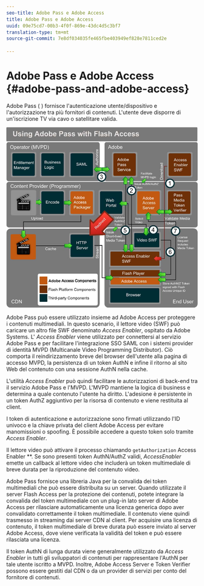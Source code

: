 ```yaml
---
seo-title: Adobe Pass e Adobe Access
title: Adobe Pass e Adobe Access
uuid: 09e75cd7-00b3-4f0f-869e-43dc4d5c3bf7
translation-type: tm+mt
source-git-commit: 7e8df034035fe465fbe403949ef828e7811ced2e

---
```



# Adobe Pass e Adobe Access {#adobe-pass-and-adobe-access}

Adobe Pass ( [](https://www.adobe.com/products/adobepass/)) fornisce l&#39;autenticazione utente/dispositivo e l&#39;autorizzazione tra più fornitori di contenuti. L&#39;utente deve disporre di un&#39;iscrizione TV via cavo o satellitare valida.

<!--<a id="fig_cln_bc2_44"></a>-->

![](assets/AdobePass_web.png)

Adobe Pass può essere utilizzato insieme ad Adobe Access per proteggere i contenuti multimediali. In questo scenario, il lettore video (SWF) può caricare un altro file SWF denominato *Access Enabler*, ospitato da Adobe Systems. L&#39; *Access Enabler* viene utilizzato per connettersi al servizio Adobe Pass e per facilitare l&#39;integrazione SSO SAML con i sistemi provider di identità MVPD (Multicanale Video Programming Distributor). Ciò comporta il reindirizzamento breve del browser dell&#39;utente alla pagina di accesso MVPD, la persistenza di un token AuthN e infine il ritorno al sito Web del contenuto con una sessione AuthN nella cache.

L&#39;utilità *Access Enabler* può quindi facilitare le autorizzazioni di back-end tra il servizio Adobe Pass e l&#39;MVPD. L&#39;MVPD mantiene la logica di business e determina a quale contenuto l&#39;utente ha diritto. L&#39;adesione è persistente in un token AuthZ aggiuntivo per la risorsa di contenuto e viene restituita al client.

I token di autenticazione e autorizzazione sono firmati utilizzando l&#39;ID univoco e la chiave privata del client Adobe Access per evitare manomissioni o spoofing. È possibile accedere a questo token solo tramite *Access Enabler*.

Il lettore video può attivare il processo chiamando `getAuthorization` Access Enabler **. Se sono presenti token AuthN/AuthZ validi, *AccessEnabler* emette un callback al lettore video che includerà un token multimediale di breve durata per la riproduzione del contenuto video.

Adobe Pass fornisce una libreria Java per la convalida dei token multimediali che può essere distribuita su un server. Quando utilizzate il server Flash Access per la protezione dei contenuti, potete integrare la convalida del token multimediale con un plug-in lato server di Adobe Access per rilasciare automaticamente una licenza generica dopo aver convalidato correttamente il token multimediale. Il contenuto viene quindi trasmesso in streaming dai server CDN al client. Per acquisire una licenza di contenuto, il token multimediale di breve durata può essere inviato al server Adobe Access, dove viene verificata la validità del token e può essere rilasciata una licenza.

Il token AuthN di lunga durata viene generalmente utilizzato da *Access Enabler* in tutti gli sviluppatori di contenuti per rappresentare l&#39;AuthN per tale utente iscritto a MVPD. Inoltre, Adobe Access Server e Token Verifier possono essere gestiti dal CDN o da un provider di servizi per conto del fornitore di contenuti.
